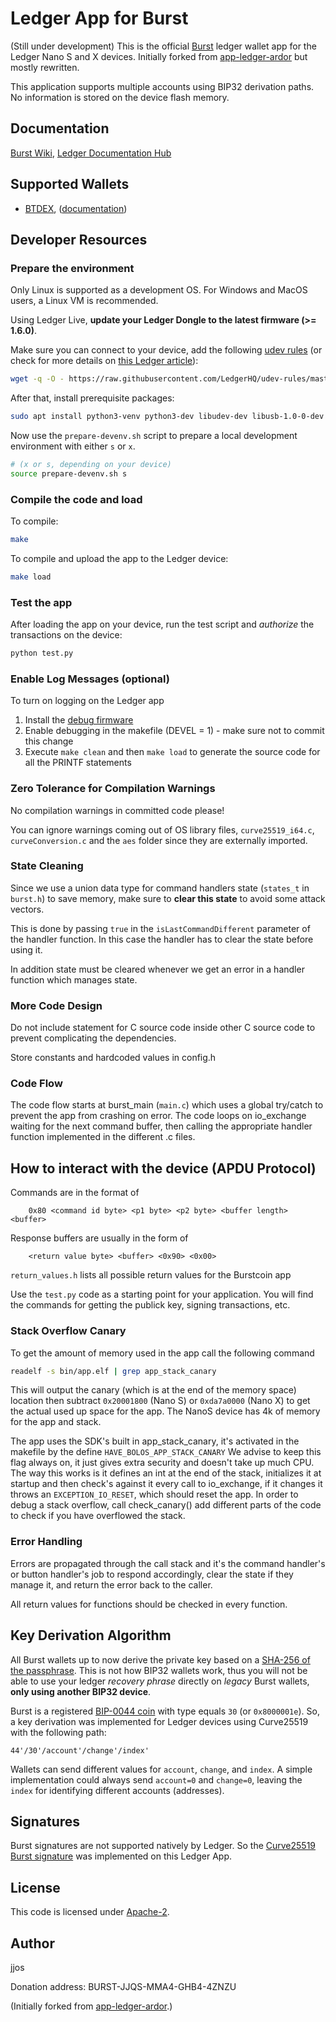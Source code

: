# Ledger App for Burst

(Still under development)
This is the official [Burst](https://burst-coin.org) ledger wallet app for the Ledger Nano S and X devices.
Initially forked from [app-ledger-ardor](https://github.com/jelurida-dev/app-ledger-ardor-main) but mostly rewritten.

This application supports multiple accounts using BIP32 derivation paths.
No information is stored on the device flash memory.

## Documentation

[Burst Wiki](https://burstwiki.org/en/), [Ledger Documentation Hub](https://ledger.readthedocs.io/en/latest/)

## Supported Wallets
 - [BTDEX](https://btdex.trade/), ([documentation](https://medium.com/@jjos2372/how-to-use-a-ledger-nano-s-with-btdex-to-secure-your-burst-and-trt-3522db9afc34))

## Developer Resources 

### Prepare the environment

Only Linux is supported as a development OS. For Windows and MacOS users, a Linux VM is recommended.

Using Ledger Live, **update your Ledger Dongle to the latest firmware (>= 1.6.0)**.

Make sure you can connect to your device, add the following [udev rules](https://github.com/LedgerHQ/udev-rules)
(or check for more details on [this Ledger article](https://support.ledger.com/hc/en-us/articles/115005165269-Fix-connection-issues)):
```bash
wget -q -O - https://raw.githubusercontent.com/LedgerHQ/udev-rules/master/add_udev_rules.sh | sudo bash
```

After that, install prerequisite packages:

```bash
sudo apt install python3-venv python3-dev libudev-dev libusb-1.0-0-dev libtinfo.so.5
```

Now use the `prepare-devenv.sh` script to prepare a local development environment with either `s` or `x`.

```bash
# (x or s, depending on your device)
source prepare-devenv.sh s
```

### Compile the code and load

To compile:
```bash
make
```

To compile and upload the app to the Ledger device:
```bash
make load
```

### Test the app

After loading the app on your device, run the test script and *authorize* the transactions on the device:
```bash
python test.py
```

### Enable Log Messages (optional)

To turn on logging on the Ledger app
1. Install the [debug firmware](https://ledger.readthedocs.io/en/latest/userspace/debugging.html)
2. Enable debugging in the makefile (DEVEL = 1) - make sure not to commit this change
3. Execute `make clean` and then `make load` to generate the source code for all the PRINTF statements

### Zero Tolerance for Compilation Warnings

No compilation warnings in committed code please! 

You can ignore warnings coming out of OS library files, `curve25519_i64.c`, `curveConversion.c` and the `aes` folder
since they are externally imported.

### State Cleaning

Since we use a union data type for command handlers state (`states_t` in `burst.h`) to save memory, make sure to **clear this state**
to avoid some attack vectors. 

This is done by passing `true` in the `isLastCommandDifferent` parameter of the handler function. In this case the handler has 
to clear the state before using it.

In addition state must be cleared whenever we get an error in a handler function which manages state.

### More Code Design

Do not include statement for C source code inside other C source code to prevent complicating the dependencies.

Store constants and hardcoded values in config.h

### Code Flow

The code flow starts at burst_main (`main.c`) which uses a global try/catch to prevent the app from crashing on error. 
The code loops on io_exchange waiting for the next command buffer, then calling the appropriate handler function 
implemented in the different .c files.

## How to interact with the device (APDU Protocol)

Commands are in the format of
```
    0x80 <command id byte> <p1 byte> <p2 byte> <buffer length> <buffer>
```

Response buffers are usually in the form of
```
    <return value byte> <buffer> <0x90> <0x00>
```

`return_values.h` lists all possible return values for the Burstcoin app

Use the `test.py` code as a starting point for your application. You will find the commands for getting the publick key, signing transactions, etc.

### Stack Overflow Canary

To get the amount of memory used in the app call the following command

```bash
readelf -s bin/app.elf | grep app_stack_canary 
```

This will output the canary (which is at the end of the memory space) location then subtract `0x20001800` (Nano S) or
`0xda7a0000` (Nano X) to get the actual used up space for the app. 
The NanoS device has 4k of memory for the app and stack.

The app uses the SDK's built in app_stack_canary, it's activated in the makefile by the define `HAVE_BOLOS_APP_STACK_CANARY`
We advise to keep this flag always on, it just gives extra security and doesn't take up much CPU.
The way this works is it defines an int at the end of the stack, initializes it at startup and then check's against it every 
call to io_exchange, if it changes it throws an `EXCEPTION_IO_RESET`, which should reset the app.
In order to debug a stack overflow, call check_canary() add different parts of the code to check if you have overflowed the stack.

### Error Handling

Errors are propagated through the call stack and it's the command handler's or button handler's job to respond accordingly,
clear the state if they manage it, and return the error back to the caller.

All return values for functions should be checked in every function.

## Key Derivation Algorithm

All Burst wallets up to now derive the private key based on a [SHA-256 of the passphrase](https://github.com/burst-apps-team/burstkit4j/blob/c87793a4b76cc881f6596283a5bdbbc3ff1dde58/burstKit/src/main/java/burst/kit/crypto/BurstCryptoImpl.java#L125).
This is not how BIP32 wallets work, thus you will not be able to use your ledger *recovery phrase* directly on *legacy* Burst wallets, **only using another BIP32 device**.

Burst is a registered [BIP-0044 coin](https://github.com/satoshilabs/slips/blob/master/slip-0044.md) with type equals `30` (or `0x8000001e`).
So, a key derivation was implemented for Ledger devices using Curve25519 with the following path:
```
44'/30'/account'/change'/index'
```

Wallets can send different values for `account`, `change`, and `index`. A simple implementation could always send `account=0` and `change=0`, leaving
the `index` for identifying different accounts (addresses).

## Signatures

Burst signatures are not supported natively by Ledger.
So the [Curve25519 Burst signature](https://github.com/burst-apps-team/burstkit4j/blob/c87793a4b76cc881f6596283a5bdbbc3ff1dde58/burstKit/src/main/java/burst/kit/crypto/ec/Curve25519Impl.java#L35) was implemented on this Ledger App.


## License

This code is licensed under [Apache-2](LICENSE).

## Author

jjos

Donation address: BURST-JJQS-MMA4-GHB4-4ZNZU

(Initially forked from [app-ledger-ardor](https://github.com/jelurida-dev/app-ledger-ardor-main).)
